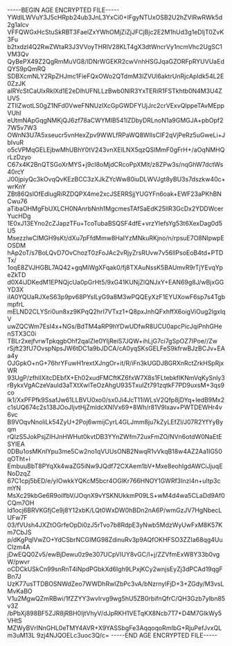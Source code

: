 -----BEGIN AGE ENCRYPTED FILE-----
YWdlLWVuY3J5cHRpb24ub3JnL3YxCi0+IFgyNTUxOSB2U2hZVlRwRWk5d2g1alcv
VFFQWGxHcStuSkRBT3FaelZxYWhOMjZiZjJFCjBjc2E2M1hUd3g1eDljT0ZvK3Fu
b2txdzl4Q2RwZWtaR3J3VVoyTHRlV28KLT4gX3dtWncrVy1ncmVhc2UgSC1VM3Qv
QyBePX49Z2QgRmMuVG8/IDNrWGEKR2cwVnhHSGJqaGZORFpRYUVUaEdQYS9pQmRQ
SDBXcmNLY2RpZHJmc1FieFQxOWo2QTdmM3lZVUl6aktrUnRjcApIdk54L2E0ZzJK
alRYcStCaUlxRklXd1E2eDlhUFNLLzBwb0NlR3YxTERiR1FSTkhtb0N4M3U4ZUV5
ZTllZwotLS0gZ1NFd0VweFNNUzlXcGpGWDFYUjJrc2crVExvQlppeTAvMEppVUhI
eUtmNApGqgNMKjQJ6zf78aCWYMIB541lZDbyDRLnoN1a9GMGJA+pbOpf27W5v7W3
OWnN3U7A5xseucr5vnHexZpv9WWLfRPaWQ8WIlsCIF2qVjPeRz5uGweLi+JbIvuR
o5cVPMqGELEjbwMhUBhY0tV243vnXEILNX5qzQSlMmF0gFrH+/aOqNMHQrLzDzyo
C67x4K2BnQTSGoXrMYS+j9cI8oMjdCRcoPpXMlt/z8ZPw3s/nqGhW7dctWs40rcY
J00jpiyQc3kOvqQvKEzBCC3zXJkZYcWw80iuDLWVJgt8yBU3s7dszkw40c+wrKnY
ZBt86QslOfEdlugRiRZDQPX4me2xcJSERRSjjYUGYFn6oak+EWF23aPKhBNCwu76
aTibaOHMgFbUXLCH0NAnrbNnh1MgcmesTAfSaEdK25llR3GcDx2YDDWcerYucHDg
1E0xJ13EYno2cZJapzTFu+TcoTubaBSQSF4dfE+vrzYlefsYg53t6XexDag0d5U5
MsezzlwClMGH9sKt/dXu7pFfdMmw8HaIYzMNkuRKjno/n/rpsuE7O8NIpwpEOSDM
hAp2oT/s7BoLQvD7OvChozT0zFoJAc2vRjyZrsRUvw7v56lIPsoEoB4td+PTDTx/
1oqE8ZVJHGBL7AQ42+gqMiWgXFqak0/fj8TXAuNssK5BAUmvR9rTjYEvqYpeZkTD
d0X4iJDKedM1EPNQjcUa0pGrHt5/9xG41KUNjZlQNJxY+EAN69g8J/wBjxGGYD3X
iIA0YQUaRJXeS63p9pv68PYsILyG9a8M3wPQQEyXzF1EYUXowF6sp7s4TgbmpfrL
mELND2CLYSri0un8xz9KPqQ2hrI7VTxz1+Q8pxJnhQFxhffX6oigViOug2lgxlqV
uwZQCWm7EsI4x+NGs/BdTM4aRP9hYDwUDfwR8UCU0apcPicJqiPnhGHenSTX3C0i
TBLr2xejfvrwTpkqgbOhf2qaIZle0YIjReiS7JQW+ihLjG7ci7gSpOZ7IPoe//Zw
rSjft23fU7OvspNpsJW6tDC1a9bJDCA/cA0yqSKsGELFeS9kfrwBJzBCJv+EAa4y
OJGpkO+nG+76hrYFuwH1rextXJngOr+it/R/iFn3kUGDJBGRXnRctZrkHSpRjxWR
93UgP/zfhlIXitcDEbfX+Eh02xudFMCftKZ6fxW7X8s1FLtebkfIKNmVqKySnly3
rBykxVgACzeVauId3aTXtXwlTeOzAhgU935TxuIZt791zqtkF7PD9uxsM+3qs9co
lk1/XxPFPfk9SsafJw61LLBVU0xo0/sx0Ji4JcT11iWLsV2Qfp8jDYq+IedB9Mx2
c1sUQ674c2s138JOoJIjvtHjZmldcXNlVx69+8Wh/r81V9Ixav+PWTDEWHr4v6vc
B9VOqvNnoliLk54ZyU+2Poj6wmijCyrL4GLJmm8ju7kZyLEfZl/J07R2YfYyByqm
rQIzS5JokPsjZIHJnHWHut0kvtDB3YYnZWfm72uxFmZO/NVn6otdW0NaEtESYIEA
0DBu1osMKnIYpu3me5Cw2no1qVUUsONB2NwqR1vVkqB18w4AZ2Aa1IG50qOTht+i
EmbuuBbT8PYqXk4waZG5iNw9JQdf72CXAem1bV+Mxe8eohIgdAWCiJjuqENoDzqZ
67C1cpj5bED/e/yIOwkkYQKcM5bcr4OGlKr766HNOY1GWRf3Inzl4n+uItp3cmYN
MsXc29kbGe6R9oilfbV/JOqnX9vYSKNUkkmP09LS+wM4d4wa5CLaDd9Af0CQm7OH
ld1ocj6BRVKGfjCe9j8Y12xbK/LQt0WxDW0hBDn2nA6P/wmGzJV7HgNbecLUFw7F
03/fVUsh4JXZtOGrfeOpDi0zJ5rTvo7b8RdpE3yNwb5MdzWyUwFxM8K57Km7CbJS
p/dKgPqlVwZO+YdCSbrNCGIMG98ZdinuRv3p9AQfOKHFSO3ZZIa68qg4UuCIzm4A
jDwEQQ0Zv5/ewBjDewu0z9e307UCpVIUY8vGC/l+j/ZZVfmExW8Y33b0vgW/pwvr
oCDCkUSkCn99snRnT4iNpdPGbkXd6Igh9LPxjKCy2wnjsEyZj3dPCAd19qgFBn7J
UzK77usTTDBOSNWdZeo7WWDhRwIZbPc3vA/bNzrnylFjD+3+ZGdy/M3vsLMvKaBO
V1u2MgwQZmRBwi/1fZZYY3wvIrvg9wg5hU5ZB0rbifnQfrC/QH3Gzb7ylbn85v3Z
/bPbXj898BF5ZJR8jRBH0IjtVhyV/dJpRKH1VETqKX8Ncb7T7+D4M7GIkWy5VHtS
MZWyBVrINnGHL0eTMY4AVR+X9YASSbgFe3AqqoqoRmIbG+RjuPefJvxQLm3uM13L
9zj4NJQOELc3uoc3Q/c=
-----END AGE ENCRYPTED FILE-----
